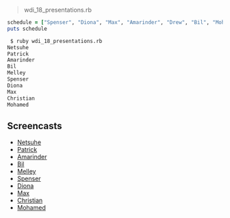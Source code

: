 > wdi_18_presentations.rb
```rb
schedule = ["Spenser", "Diona", "Max", "Amarinder", "Drew", "Bil", "Mohamed", "Netsuhe", "Christian", "Melley", "Patrick"].shuffle
puts schedule
```

```sh
 $ ruby wdi_18_presentations.rb
Netsuhe
Patrick
Amarinder
Bil
Melley
Spenser
Diona
Max
Christian
Mohamed
```

## Screencasts
- [Netsuhe](https://www.youtube.com/watch?v=qGOIpgiR7Sk)
- [Patrick](https://www.youtube.com/watch?v=AwTG634DRis&feature=youtu.be)
- [Amarinder](https://www.youtube.com/watch?v=ZudZaK24c_g&feature=youtu.be)
- [Bil](https://www.youtube.com/watch?v=NGhF8e91hk4)
- [Melley](https://www.youtube.com/watch?v=u9YS0dtiZrI&feature=youtu.be)
- [Spenser](https://www.youtube.com/watch?v=RSr7NVXRkv0&feature=youtu.be)
- [Diona](https://www.youtube.com/watch?v=6DgOpzK2MBs&feature=youtu.be)
- [Max](https://youtu.be/ssTiG8TW1-A)
- [Christian](https://www.youtube.com/watch?v=VlHlWA-TqzU&feature=youtu.be)
- [Mohamed](https://youtu.be/wkJ3Jjw7t90)
